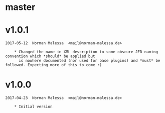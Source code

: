 # master

# v1.0.1

    2017-05-12  Norman Malessa  <mail@norman-malessa.de>

        * Changed the name in XML description to some obscure JED naming convention which *should* be applied but
          is nowhere documented (nor used for base plugins) and *must* be followed. Expecting more of this to come :)

# v1.0.0

    2017-04-23  Norman Malessa  <mail@norman-malessa.de>

        * Initial version